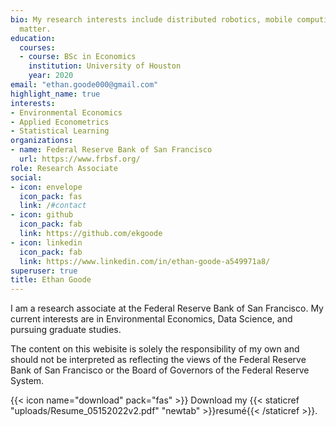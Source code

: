 ```yaml
---
bio: My research interests include distributed robotics, mobile computing and programmable
  matter.
education:
  courses:
  - course: BSc in Economics
    institution: University of Houston
    year: 2020
email: "ethan.goode000@gmail.com"
highlight_name: true
interests:
- Environmental Economics
- Applied Econometrics
- Statistical Learning
organizations:
- name: Federal Reserve Bank of San Francisco
  url: https://www.frbsf.org/
role: Research Associate
social:
- icon: envelope
  icon_pack: fas
  link: /#contact
- icon: github
  icon_pack: fab
  link: https://github.com/ekgoode
- icon: linkedin
  icon_pack: fab
  link: https://www.linkedin.com/in/ethan-goode-a549971a8/
superuser: true
title: Ethan Goode
---
```


I am a research associate at  the Federal Reserve Bank of San Francisco. My current interests are in Environmental Economics, Data Science, and pursuing graduate studies.

The content on this webisite is solely the responsibility of my own and should not be interpreted
as reflecting the views of the Federal Reserve Bank of San Francisco or the Board of Governors
of the Federal Reserve System.



{{< icon name="download" pack="fas" >}} Download my {{< staticref "uploads/Resume_05152022v2.pdf" "newtab" >}}resumé{{< /staticref >}}.
